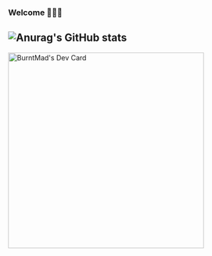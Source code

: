 ### Welcome 👋👋👋

![Anurag's GitHub stats](https://github-readme-stats.vercel.app/api?username=burntmad&show_icons=true&theme=transparent&title_color=FF3F33&text_color=FFFFFF&icon_color=4AF04C&border_color=1C37E7&ring_color=E7DE1C&bg_color=0A0C10)
---
<a href="https://app.daily.dev/BurntMad"><img src="https://github.com/burntmad/burntmad/blob/main/devcard.svg" width="400" alt="BurntMad's Dev Card"/></a>


